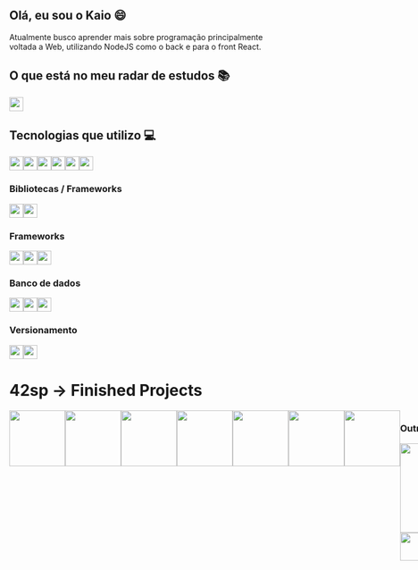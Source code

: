 ## Olá, eu sou o Kaio :smile:
Atualmente busco aprender mais sobre programação principalmente voltada a Web, utilizando NodeJS como o back e para o front React.

## O que está no meu radar de estudos :books:

<div style="display: flex;">
<img width="25" src='https://cdn.jsdelivr.net/gh/devicons/devicon/icons/nextjs/nextjs-original.svg'>


</div>

##  Tecnologias que utilizo :computer:

<div style="display: flex;">
  <img width="25" src='https://cdn.jsdelivr.net/gh/devicons/devicon/icons/c/c-original.svg'>
  <img width="25" src='https://cdn.jsdelivr.net/gh/devicons/devicon/icons/html5/html5-original.svg'>
  <img width="25" src='https://cdn.jsdelivr.net/gh/devicons/devicon/icons/css3/css3-original.svg'>
  <img width="25" src='https://cdn.jsdelivr.net/gh/devicons/devicon/icons/javascript/javascript-original.svg'>
  <img width="25" src='https://cdn.jsdelivr.net/gh/devicons/devicon/icons/typescript/typescript-plain.svg'>
  <img width="25" src='https://cdn.jsdelivr.net/gh/devicons/devicon/icons/nodejs/nodejs-original.svg'>
</div>

### Bibliotecas / Frameworks

<div style="display: flex;">
  <img width="25" src='https://cdn.jsdelivr.net/gh/devicons/devicon/icons/react/react-original.svg'>
  <img width="25" src='https://cdn.jsdelivr.net/gh/devicons/devicon/icons/vuejs/vuejs-original.svg'>
</div>

### Frameworks

<div style="display: flex;">
  <img width="25" src='https://cdn.jsdelivr.net/gh/devicons/devicon/icons/tailwindcss/tailwindcss-plain.svg'>
  <img width="25" src='https://cdn.jsdelivr.net/gh/devicons/devicon/icons/bootstrap/bootstrap-original.svg'>
  <img width="25" src='https://cdn.jsdelivr.net/gh/devicons/devicon/icons/electron/electron-original.svg'>
</div>

### Banco de dados

<div style="display: flex;">
  <img width="25" src='https://cdn.jsdelivr.net/gh/devicons/devicon/icons/mysql/mysql-original.svg'>
  <img width="25" src='https://cdn.jsdelivr.net/gh/devicons/devicon/icons/mongodb/mongodb-original.svg'>
  <img width="25" src='https://cdn.jsdelivr.net/gh/devicons/devicon/icons/firebase/firebase-plain.svg'>
</div>

### Versionamento

<div style="display: flex;">
  <img width="25" src='https://cdn.jsdelivr.net/gh/devicons/devicon/icons/git/git-original.svg'>
  <img width="25" src='https://cdn.jsdelivr.net/gh/devicons/devicon/icons/github/github-original.svg'>
</div>

# 42sp → Finished Projects
<div style="display: flex;">
  <img width="100" src='https://game.42sp.org.br/static/assets/achievements/libfte.png'>
  <img width="100" src='https://game.42sp.org.br/static/assets/achievements/get_next_linee.png'>
  <img width="100" src='https://game.42sp.org.br/static/assets/achievements/ft_printfe.png'>
  <img width="100" src='https://game.42sp.org.br/static/assets/achievements/born2beroote.png'>
  <img width="100" src='https://game.42sp.org.br/static/assets/achievements/so_longm.png'>
  <img width="100" src='https://game.42sp.org.br/static/assets/achievements/pipexe.png'>
  <img width="100" src="https://game.42sp.org.br/static/assets/achievements/push_swape.png" />
<div>


### Outras informações

<div style="display: flex;">
<img height="160em" src="https://github-readme-stats.vercel.app/api?username=kaio-matos&show_icons=true&count_private=true&theme=dracula"/>

<img height="160em" src="https://github-readme-stats.vercel.app/api/top-langs/?username=kaio-matos&layout=compact&langs_count=7&theme=dracula"/>
</div>


<a href="https://www.linkedin.com/in/kaio-matos/" target="_blank">
<img width="50" src='https://cdn.jsdelivr.net/gh/devicons/devicon/icons/linkedin/linkedin-original.svg'>
<a/>
